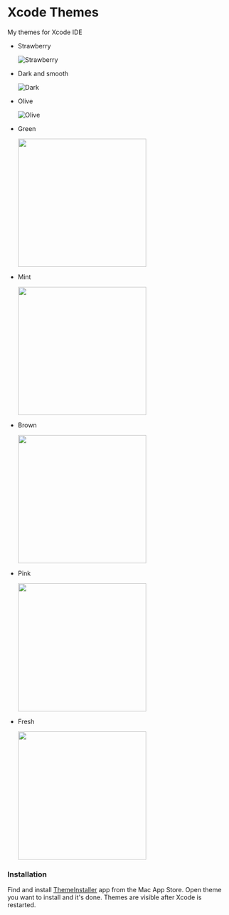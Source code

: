 # Xcode Themes
My themes for Xcode IDE

* Strawberry

  ![Strawberry][img-strawberry]

* Dark and smooth

  ![Dark][img-dark-and-smooth]

* Olive

  ![Olive][img-olive]
  
* Green

  <img src="https://s21.postimg.org/9xsqupslz/image.png" width="288" />
  
* Mint

  <img src="https://s21.postimg.org/l8qt5ca3b/image.png" width="288" />
  
* Brown

  <img src="https://s21.postimg.org/jxnnam3vb/image.png" width="288" />
  
* Pink

  <img src="https://s18.postimg.org/err2eujnt/image.png" width="288" />
  
* Fresh

  <img src="https://s21.postimg.org/wb0hhitjr/image.png" width="288" />

  
### Installation
Find and install [ThemeInstaller][1] app from the Mac App Store. Open theme you want to install and it's done. Themes are visible after Xcode is restarted.

[img-strawberry]: https://s21.postimg.org/gfrjmmvoz/image.png
[img-dark-and-smooth]:  https://s21.postimg.org/5iq7xv8xf/image.png
[img-olive]:  https://s21.postimg.org/omjje7lrn/image.png

[1]:	https://itunes.apple.com/app/themeinstaller/id1148208665
